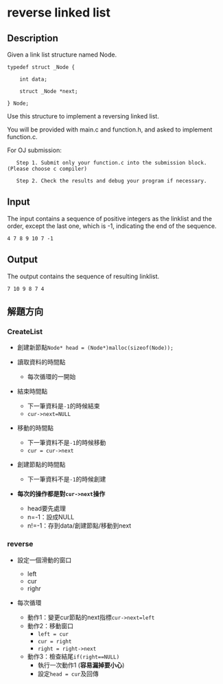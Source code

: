 # reverse linked list


## Description
Given a link list structure named Node.


```
typedef struct _Node {

    int data;

    struct _Node *next;

} Node;
```

Use this structure to implement a reversing linked list.



You will be provided with main.c and function.h, and asked to implement function.c.

For OJ submission:

       Step 1. Submit only your function.c into the submission block. (Please choose c compiler)

       Step 2. Check the results and debug your program if necessary.

## Input
The input contains a sequence of positive integers as the linklist and the order, except the last one, which is -1, indicating the end of the sequence.
```
4 7 8 9 10 7 -1
```


## Output
The output contains the sequence of resulting linklist.
```
7 10 9 8 7 4
```


## 解題方向
### CreateList
+ 創建新節點`Node* head = (Node*)malloc(sizeof(Node));`
+ 讀取資料的時間點
    + 每次循環的一開始
+ 結束時間點
    + 下一筆資料是`-1`的時候結束
    + `cur->next=NULL`
+ 移動的時間點
    + 下一筆資料不是`-1`的時候移動
    + `cur = cur->next`
+ 創建節點的時間點
    + 下一筆資料不是`-1`的時候創建

+ **每次的操作都是對`cur->next`操作**
    + head要先處理
    + n=-1：設成NULL
    + n!=-1：存到data/創建節點/移動到next

### reverse
+ 設定一個滑動的窗口
    + left
    + cur
    + righr

+ 每次循環
    + 動作1：變更cur節點的next指標`cur->next=left`
    + 動作2：移動窗口
        + `left = cur`
        + `cur = right`
        + `right = right->next`
    + 動作3：檢查結尾`if(right==NULL)`
        + 執行一次動作1 (**容易漏掉要小心**)
        + 設定`head = cur`及回傳
